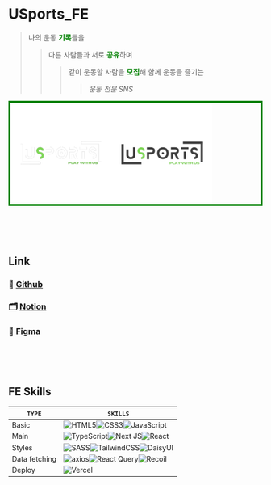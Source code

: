# USports_FE

> 나의 운동 <span style='color:green; font-weight:bold'>기록</span>들을
>
> > 다른 사람들과 서로 <span style='color:green; font-weight:bold'>공유</span>하며
> >
> > > 같이 운동할 사람을 <span style='color:green; font-weight:bold'>모집</span>해 함께 운동을 즐기는
> > >
> > > > _운동 전문 SNS_

<div style='display:flex; border:4px solid green'>
<img src="public/usports_logo2.png" alt="logo" style='display:block; width:200px; object-fit:contain'>
<img src="public/usports_logo1.png" alt="logo" style='display:block; width:200px; object-fit:contain'>
</div>
<br>

<br>
<br>
<br>

## Link

### 📎 [Github](https://github.com/AnonymousZB14/USports_FE)

### 🗂️ [Notion](https://gleaming-canid-70b.notion.site/Main-usports-d19a7d683f494b178e62403edd6f84ae?pvs=4)

### 🎨 [Figma](https://www.figma.com/file/RiyQ1qhN4RXkdiMWr7OrEF/%EC%A0%9C%EB%A1%9C%EB%B2%A0%EC%9D%B4%EC%8A%A4-2%EC%A1%B0?type=design&node-id=0%3A1&mode=design&t=5woPr1uYENUKgQDm-1)

<br>
<br>
<br>

## FE Skills

| `TYPE`        | `SKILLS`                                                                                                                                                                                                                                                                                                                                    |
| ------------- | ------------------------------------------------------------------------------------------------------------------------------------------------------------------------------------------------------------------------------------------------------------------------------------------------------------------------------------------- |
| Basic         | ![HTML5](https://img.shields.io/badge/html5-%23E34F26.svg?style=for-the-badge&logo=html5&logoColor=white)![CSS3](https://img.shields.io/badge/css3-%231572B6.svg?style=for-the-badge&logo=css3&logoColor=white)![JavaScript](https://img.shields.io/badge/javascript-%23323330.svg?style=for-the-badge&logo=javascript&logoColor=%23F7DF1E) |
| Main          | ![TypeScript](https://img.shields.io/badge/typescript-%23007ACC.svg?style=for-the-badge&logo=typescript&logoColor=white)![Next JS](https://img.shields.io/badge/Next14-black?style=for-the-badge&logo=next.js&logoColor=white)![React](https://img.shields.io/badge/react-%2320232a.svg?style=for-the-badge&logo=react&logoColor=%2361DAFB) |
| Styles        | ![SASS](https://img.shields.io/badge/SASS-hotpink.svg?style=for-the-badge&logo=SASS&logoColor=white)![TailwindCSS](https://img.shields.io/badge/tailwindcss-%2338B2AC.svg?style=for-the-badge&logo=tailwind-css&logoColor=white)![DaisyUI](https://img.shields.io/badge/daisyui-5A0EF8?style=for-the-badge&logo=daisyui&logoColor=white)    |
| Data fetching | ![axios](https://img.shields.io/badge/-axios-%23000000?style=for-the-badge&%20query&logoColor=white)![React Query](https://img.shields.io/badge/-React%20Query-FF4154?style=for-the-badge&logo=react%20query&logoColor=white)![Recoil](https://img.shields.io/badge/-Recoil-%234f0599?style=for-the-badge&%20query&logoColor=white)         |
| Deploy        | ![Vercel](https://img.shields.io/badge/vercel-%23000000.svg?style=for-the-badge&logo=vercel&logoColor=white)                                                                                                                                                                                                                                |
